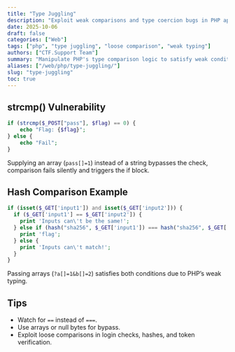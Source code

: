 ```yaml
---
title: "Type Juggling"
description: "Exploit weak comparisons and type coercion bugs in PHP applications to bypass equality or authentication checks."
date: 2025-10-06
draft: false
categories: ["Web"]
tags: ["php", "type juggling", "loose comparison", "weak typing"]
authors: ["CTF.Support Team"]
summary: "Manipulate PHP's type comparison logic to satisfy weak conditions and trigger flag exposure."
aliases: ["/web/php/type-juggling/"]
slug: "type-juggling"
toc: true
---
```


## strcmp() Vulnerability

```php
if (strcmp($_POST["pass"], $flag) == 0) {
    echo "Flag: {$flag}";
} else {
    echo "Fail";
}
```

Supplying an array (`pass[]=1`) instead of a string bypasses the check, comparison fails silently and triggers the if block.

## Hash Comparison Example

``` php
if (isset($_GET['input1']) and isset($_GET['input2'])) {
  if ($_GET['input1'] == $_GET['input2']) {
    print 'Inputs can\'t be the same!';
  } else if (hash("sha256", $_GET['input1']) === hash("sha256", $_GET['input2'])) {
    print 'flag';
  } else {
    print 'Inputs can\'t match!';
  }
}
```

Passing arrays (`?a[]=1&b[]=2`) satisfies both conditions due to PHP’s weak typing.

## Tips

- Watch for `==` instead of `===`.
- Use arrays or null bytes for bypass.
- Exploit loose comparisons in login checks, hashes, and token verification.
